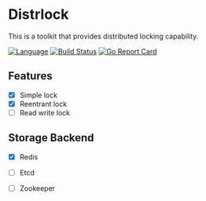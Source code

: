 # Distrlock

This is a toolkit that provides distributed locking capability.

[![Language](https://img.shields.io/badge/Language-Go-blue.svg)](https://golang.org/)
[![Build Status](https://github.com/Casper-Mars/distrlock/workflows/Build/badge.svg?branch=main)](https://github.com/Casper-Mars/distrlock/actions)
[![Go Report Card](https://goreportcard.com/badge/github.com/Casper-Mars/distrlock#1)](https://goreportcard.com/report/github.com/Casper-Mars/distrlock)


## Features

- [x] Simple lock
- [x] Reentrant lock
- [ ] Read write lock

## Storage Backend

- [x] Redis
- [ ] Etcd
- [ ] Zookeeper

